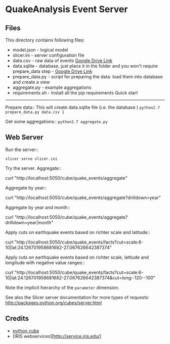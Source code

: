 QuakeAnalysis Event Server
==============================

Files
-----

This directory contains following files:
* model.json      - logical model
* slicer.ini      - server configuration file
* data.csv        - raw data of events [Google Drive Link](https://drive.google.com/open?id=0B7MJnptUCNQPZGZzQzBQUURSYVE)
* data.sqlite     - database, just place it in the folder and you won't require prepare_data step 
              - [Google Drive Link](https://drive.google.com/open?id=0B7MJnptUCNQPQl8zLTU2VE51cjg)
* prepare_data.py - script for preparing the data: load them into database
                and create a view
* aggregate.py    - example aggregations
* requirements.sh - Install all the pip requirements 
Quick start
-----------

Prepare data::
This will create data.sqlite file (i.e. the database )
`
    python2.7 prepare_data.py data.csv 1
`   

Get some aggregations::
`
    python2.7 aggregate.py
`

Web Server
-------------

Run the server::

    slicer serve slicer.ini
    
Try the server. Aggregate::

  curl "http://localhost:5050/cube/quake_events/aggregate"
    
Aggregate by year::

  curl "http://localhost:5050/cube/quake_events/aggregate?drilldown=year"

Aggregate by year and month::

  curl "http://localhost:5050/cube/quake_events/aggregate?drilldown=year|month"

Apply cuts on earthquake events based on richter scale and latitude::

  curl "http://localhost:5050/cube/quake_events/facts?cut=scale:6-10|lat:24.126701958681682-27.067626642387374"

Apply cuts on earthquake events based on richter scale, latitude and longitude with negative value ranges::

  curl "http://localhost:5050/cube/quake_events/facts?cut=scale:6-10|lat:24.126701958681682-27.067626642387374&cut=long:\-120-\-100"

Note the implicit hierarchy of the `parameter` dimension.

See also the Slicer server documentation for more types of requests:
http://packages.python.org/cubes/server.html

Credits
-------

- [python cube](http://cubes.databrewery.org/)
- [IRIS webservices][http://service.iris.edu/]


